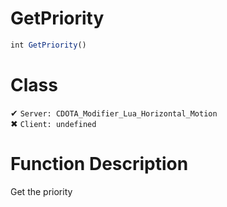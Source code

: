 # GetPriority
```js	
int GetPriority()
```
# Class
✔ `Server: CDOTA_Modifier_Lua_Horizontal_Motion`  
✖ `Client: undefined`  

# Function Description
Get the priority
